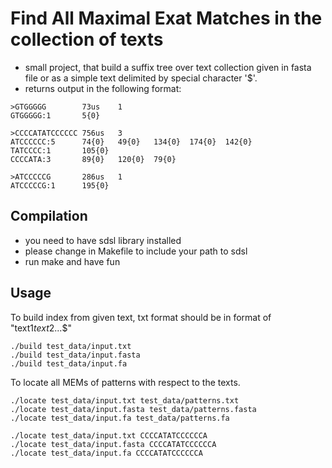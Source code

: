 #   Find All Maximal Exat Matches in the collection of texts
- small project, that build a suffix tree over text collection given in fasta file or as a simple text delimited by special character '$'.
- returns output in the following format:
```
>GTGGGGG        73us    1
GTGGGGG:1       5{0}

>CCCCATATCCCCCC 756us   3
ATCCCCCC:5      74{0}   49{0}   134{0}  174{0}  142{0}
TATCCCC:1       105{0}
CCCCATA:3       89{0}   120{0}  79{0}

>ATCCCCCG       286us   1
ATCCCCCG:1      195{0}
```

##  Compilation
- you need to have sdsl library installed
- please change in Makefile to include your path to sdsl
- run make and have fun

##  Usage

To build index from given text, txt format should be in format of "text1$text2$...$"
```shell
./build test_data/input.txt
./build test_data/input.fasta
./build test_data/input.fa 
```

To locate all MEMs of patterns with respect to the texts.
```shell
./locate test_data/input.txt test_data/patterns.txt
./locate test_data/input.fasta test_data/patterns.fasta
./locate test_data/input.fa test_data/patterns.fa
```

```shell
./locate test_data/input.txt CCCCATATCCCCCCA
./locate test_data/input.fasta CCCCATATCCCCCCA
./locate test_data/input.fa CCCCATATCCCCCCA
```